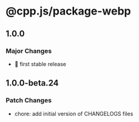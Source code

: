 # @cpp.js/package-webp

## 1.0.0

### Major Changes

- 🚀 first stable release

## 1.0.0-beta.24

### Patch Changes

- chore: add initial version of CHANGELOGS files
